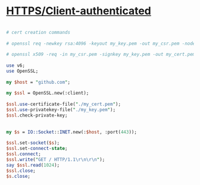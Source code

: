 [1]: https://rosettacode.org/wiki/HTTPS/Client-authenticated

# [HTTPS/Client-authenticated][1]

```perl
 
# cert creation commands
 
# openssl req -newkey rsa:4096 -keyout my_key.pem -out my_csr.pem -nodes -subj "/CN=ME"
 
# openssl x509 -req -in my_csr.pem -signkey my_key.pem -out my_cert.pem
 
use v6;
use OpenSSL;
 
my $host = "github.com";
 
my $ssl = OpenSSL.new(:client);
 
$ssl.use-certificate-file("./my_cert.pem");
$ssl.use-privatekey-file("./my_key.pem");
$ssl.check-private-key;
 
 
my $s = IO::Socket::INET.new(:$host, :port(443));
 
$ssl.set-socket($s);
$ssl.set-connect-state;
$ssl.connect;
$ssl.write("GET / HTTP/1.1\r\n\r\n");
say $ssl.read(1024);
$ssl.close;
$s.close;
 
 
```